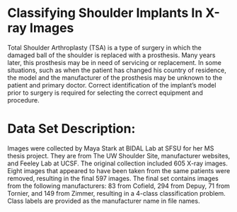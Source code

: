 # Classifying Shoulder Implants In X-ray Images
Total Shoulder Arthroplasty (TSA) is a type of surgery in which the damaged ball of the shoulder is replaced with a prosthesis. Many years later, this prosthesis may be in need of servicing or replacement. In some situations, such as when the patient has changed his country of residence, the model and the manufacturer of the prosthesis may be unknown to the patient and primary doctor. Correct identification of the implant’s model prior to surgery is required for selecting the correct equipment and procedure.

# Data Set Description:
Images were collected by Maya Stark at BIDAL Lab at SFSU for her MS thesis project. They are from The UW Shoulder Site, manufacturer websites, and Feeley Lab at UCSF. The original collection included 605 X-ray images. Eight images that appeared to have been taken from the same patients were removed, resulting in the final 597 images. The final set contains images from the following manufacturers: 83 from Cofield, 294 from Depuy, 71 from Tornier, and 149 from Zimmer, resulting in a 4-class classification problem. Class labels are provided as the manufacturer name in file names.
